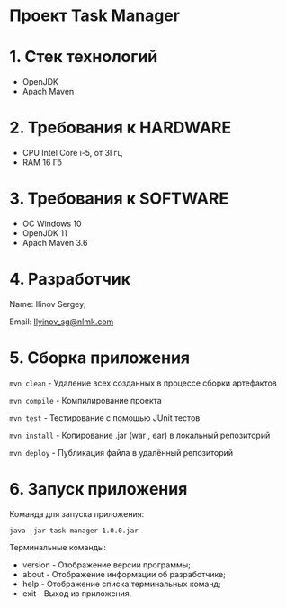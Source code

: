 # Проект Task Manager

# 1. Стек технологий 
- OpenJDK 
- Apach Maven 

# 2. Требования к HARDWARE
- CPU Intel Core i-5, от 3Ггц
- RAM 16 Гб 

# 3. Требования к SOFTWARE
- ОС Windows 10
- OpenJDK 11
- Apach Maven 3.6

# 4. Разработчик
Name: Ilinov Sergey;

Email: Ilyinov_sg@nlmk.com

# 5. Cборка приложения
```mvn clean``` - Удаление всех созданных в процессе сборки артефактов

```mvn compile``` - Компилирование проекта

```mvn test``` - Тестирование с помощью JUnit тестов

```mvn install``` - Копирование .jar (war , ear) в локальный репозиторий

```mvn deploy``` - Публикация файла в удалённый репозиторий

# 6. Запуск приложения

Команда для запуска приложения:
```
java -jar task-manager-1.0.0.jar
```  

Терминальные команды:

* version - Отображение версии программы;
* about - Отображение информации об разработчике;
* help - Отображение списка терминальных команд;
* exit - Выход из приложения.
